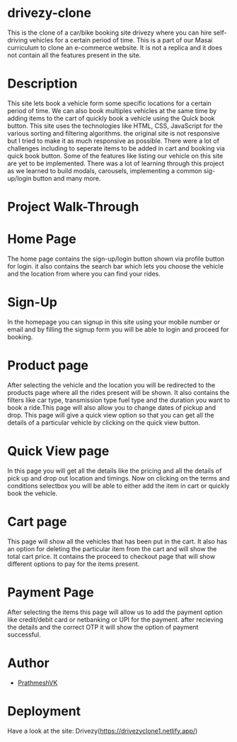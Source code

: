 # drivezy-clone
This is the clone of a car/bike booking site drivezy where you can hire self-driving vehicles for a certain period of time. This is a part of our Masai curriculum to clone an e-commerce website. It is not a replica and it does not contain all the features present in the site.
# Description
This site lets book a vehicle form some specific locations for a certain period of time. We can also book multiples vehicles at the same time by adding items to the cart of quickly book a vehicle using the Quick book button.
This site uses the technologies like HTML, CSS, JavaScript for the various sorting and filtering algorithms. the original site is not responsive but I tried to make it as much responsive as possible. There were a lot of challenges including to seperate items to be added in cart and booking via quick book button.
Some of the features like listing our vehicle on this site are yet to be implemented.
There was a lot of learning through this project as we learned to build modals, carousels, implementing a common sig-up/login button and many more.
# Project Walk-Through
# Home Page
The home page contains the sign-up/login button shown via profile button for login. it also contains the search bar which lets you choose the vehicle and the location from where you can find your rides.
# Sign-Up
In the homepage you can signup in this site using your mobile number or email and by filling the signup form you will be able to login and proceed for booking.
# Product page
After selecting the vehicle and the location you will be redirected to the products page where all the rides present will be shown. It also contains the filters like car type, transmission type fuel type and the duration you want to book a ride.This page will also allow you to change dates of pickup and drop. This page will give a quick view option so that you can get all the details of a particular vehicle by clicking on the quick view button.
# Quick View page
In this page you will get all the details like the pricing and all the details of pick up and drop out location and timings. Now on clicking on the terms and conditions selectbox you will be able to either add the item in cart or quickly book the vehicle.
# Cart page
This page will show all the vehicles that has been put in the cart. It also has an option for deleting the particular item from the cart and will show the total cart price. It contains the proceed to checkout page that will show different options to pay for the items present.
# Payment Page
After selecting the items this page will allow us to add the payment option like credit/debit card or netbanking or UPI for the payment. after recieving the details and the correct OTP it will show the option of payment successful.
# Author
- [PrathmeshVK](https://github.com/PrathmeshVK)
# Deployment
Have a look at the site: Drivezy(https://drivezyclone1.netlify.app/)

